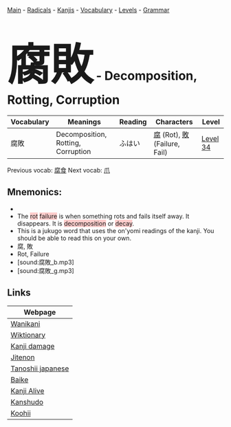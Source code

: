 <style> bigfont {font-size: 100px}</style>
[Main](../README.md) -
[Radicals](../radicals.md) -
[Kanjis](../kanjis.md) -
[Vocabulary](../vocabulary.md) -
[Levels](../levels.md) -
[Grammar](../grammar.md)
# <bigfont> 腐敗</bigfont> - Decomposition, Rotting, Corruption 

| Vocabulary | Meanings | Reading | Characters | Level |
| --- | --- | --- | --- | --- |
| 腐敗 | Decomposition, Rotting, Corruption | ふはい |  [腐](../kanjis/腐.md) (Rot), [敗](../kanjis/敗.md) (Failure, Fail) | [Level 34](../levels/wk_level34.md) |

Previous vocab: [腐食](腐食.md) Next vocab: [爪](爪.md) 

## Mnemonics:

* 
* The <span style="background-color:#ffcccb"> rot</span> <span style="background-color:#ffcccb"> failure</span> is when something rots and fails itself away. It disappears. It is <span style="background-color:#ffcccb"> decomposition</span> or <span style="background-color:#ffcccb"> decay</span>.
* This is a jukugo word that uses the on'yomi readings of the kanji. You should be able to read this on your own.
* 腐, 敗
* Rot, Failure
* [sound:腐敗_b.mp3]
* [sound:腐敗_g.mp3]


## Links 

| Webpage |
| --- |
| [Wanikani          ](https://www.wanikani.com/kanji/腐敗) |
| [Wiktionary        ](https://en.wiktionary.org/wiki/腐敗) |
| [Kanji damage      ](http://www.kanjidamage.com/kanji/search?utf8=✓&q=腐敗) |
| [Jitenon           ](https://jitenon.com/kanji/腐敗) |
| [Tanoshii japanese ](https://www.tanoshiijapanese.com/dictionary/kanji.cfm?k=腐敗) |
| [Baike             ](https://baike.baidu.com/item/腐敗) |
| [Kanji Alive       ](https://app.kanjialive.com/腐敗) |
| [Kanshudo          ](https://www.kanshudo.com/searchmn?q=腐敗) |
| [Koohii            ](https://kanji.koohii.com/study/kanji/腐敗) |
